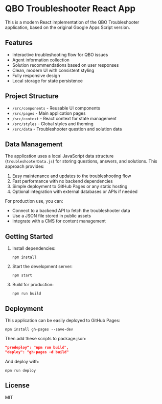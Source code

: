 # QBO Troubleshooter React App

This is a modern React implementation of the QBO Troubleshooter application, based on the original Google Apps Script version.

## Features

- Interactive troubleshooting flow for QBO issues
- Agent information collection
- Solution recommendations based on user responses
- Clean, modern UI with consistent styling
- Fully responsive design
- Local storage for state persistence

## Project Structure

- `/src/components` - Reusable UI components
- `/src/pages` - Main application pages
- `/src/context` - React context for state management
- `/src/styles` - Global styles and theming
- `/src/data` - Troubleshooter question and solution data

## Data Management

The application uses a local JavaScript data structure (`troubleshooterData.js`) for storing questions, answers, and solutions. This approach provides:

1. Easy maintenance and updates to the troubleshooting flow
2. Fast performance with no backend dependencies
3. Simple deployment to GitHub Pages or any static hosting
4. Optional integration with external databases or APIs if needed

For production use, you can:
- Connect to a backend API to fetch the troubleshooter data
- Use a JSON file stored in public assets
- Integrate with a CMS for content management

## Getting Started

1. Install dependencies:
   ```
   npm install
   ```

2. Start the development server:
   ```
   npm start
   ```

3. Build for production:
   ```
   npm run build
   ```

## Deployment

This application can be easily deployed to GitHub Pages:

```
npm install gh-pages --save-dev
```

Then add these scripts to package.json:
```json
"predeploy": "npm run build",
"deploy": "gh-pages -d build"
```

And deploy with:
```
npm run deploy
```

## License

MIT
